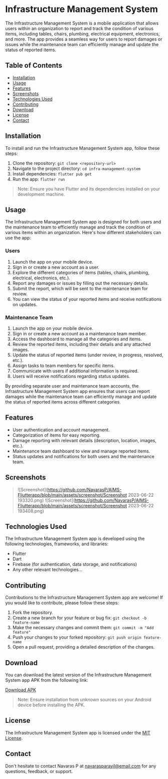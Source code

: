 # Infrastructure Management System

The Infrastructure Management System is a mobile application that allows users within an organization to report and track the condition of various items, including tables, chairs, plumbing, electrical equipment, electronics, and more. The app provides a seamless way for users to report damages or issues while the maintenance team can efficiently manage and update the status of reported items.

## Table of Contents
- [Installation](#installation)
- [Usage](#usage)
- [Features](#features)
- [Screenshots](#screenshots)
- [Technologies Used](#technologies-used)
- [Contributing](#contributing)
- [Download](#download)
- [License](#license)
- [Contact](#contact)

## Installation

To install and run the Infrastructure Management System app, follow these steps:

1. Clone the repository: `git clone <repository-url>`
2. Navigate to the project directory: `cd infra-management-system`
3. Install dependencies: `flutter pub get`
4. Run the app: `flutter run`

> Note: Ensure you have Flutter and its dependencies installed on your development machine.

## Usage

The Infrastructure Management System app is designed for both users and the maintenance team to efficiently manage and track the condition of various items within an organization. Here's how different stakeholders can use the app:

### Users

1. Launch the app on your mobile device.
2. Sign in or create a new account as a user.
3. Explore the different categories of items (tables, chairs, plumbing, electrical, electronics, etc.).
4. Report any damages or issues by filling out the necessary details.
5. Submit the report, which will be sent to the maintenance team for review.
6. You can view the status of your reported items and receive notifications on updates.

### Maintenance Team

1. Launch the app on your mobile device.
2. Sign in or create a new account as a maintenance team member.
3. Access the dashboard to manage all the categories and items.
4. Review the reported items, including their details and any attached images.
5. Update the status of reported items (under review, in progress, resolved, etc.).
6. Assign tasks to team members for specific items.
7. Communicate with users if additional information is required.
8. Users will receive notifications regarding status updates.

By providing separate user and maintenance team accounts, the Infrastructure Management System app ensures that users can report damages while the maintenance team can efficiently manage and update the status of reported items across different categories.



## Features

- User authentication and account management.
- Categorization of items for easy reporting.
- Damage reporting with relevant details (description, location, images, etc.).
- Maintenance team dashboard to view and manage reported items.
- Status updates and notifications for both users and the maintenance team.

## Screenshots

> ![Screenshot](https://github.com/NavarasP/AIMS-Fliutterapp/blob/main/assets/screenshot/Screenshot 2023-06-22 193320.png)
> ![Screenshot](https://github.com/NavarasP/AIMS-Fliutterapp/blob/main/assets/screenshot/Screenshot 2023-06-22 193408.png)



## Technologies Used

The Infrastructure Management System app is developed using the following technologies, frameworks, and libraries:

- Flutter
- Dart
- Firebase (for authentication, data storage, and notifications)
- Any other relevant technologies...

## Contributing

Contributions to the Infrastructure Management System app are welcome! If you would like to contribute, please follow these steps:

1. Fork the repository.
2. Create a new branch for your feature or bug fix: `git checkout -b feature-name`
3. Make the necessary changes and commit them: `git commit -m "Add feature"`
4. Push your changes to your forked repository: `git push origin feature-name`
5. Open a pull request, providing a detailed description of the changes.

## Download

You can download the latest version of the Infrastructure Management System app APK from the following link:

[Download APK](https://github.com/NavarasP/AIMS-Fliutterapp/blob/main/build/app/outputs/apk/release/app-release.apk)

> Note: Ensure installation from unknown sources on your Android device before installing the APK.


## License

The Infrastructure Management System app is licensed under the [MIT License](LICENSE).

## Contact

Don't hesitate to contact Navaras P at navarasparayil@email.com for any questions, feedback, or support.

